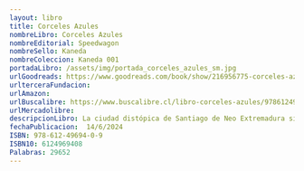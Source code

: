 ```yaml
---
layout: libro
title: Corceles Azules
nombreLibro: Corceles Azules
nombreEditorial: Speedwagon
nombreSello: Kaneda
nombreColeccion: Kaneda 001 
portadaLibro: /assets/img/portada_corceles_azules_sm.jpg
urlGoodreads: https://www.goodreads.com/book/show/216956775-corceles-azules
urlterceraFundacion:
urlAmazon:
urlBuscalibre: https://www.buscalibre.cl/libro-corceles-azules/9786124969409/p/62891003?afiliado=5f3005ee34e5858176c9
urlMercadolibre:
descripcionLibro: La ciudad distópica de Santiago de Neo Extremadura sirve de fondo para doce historias, publicadas a lo largo de cinco años en diversas revistas, tanto en inglés como en español, que poco a poco mapean una realidad tecnológica y obscura. Personajes periféricos no abandonan la esperanza en una urbe decadente, pero terminan explorando la soledad, la alienación y la muerte en un mundo cruel y de fracasos frecuentes. Un veterano de guerra que percibe el tiempo de forma alterada, una pintora que enfrenta la tragedia junto a su ginoide, un anciano chinchinero atacado por el sistema, una química que se ve obligada a trabajar con la mafia y muchas otras personas ordinarias protagonizan un homenaje ciberpunk a las historias Pulp y Noir, en una narrativa no lineal tejida con cuidado por años.
fechaPublicacion:  14/6/2024
ISBN: 978-612-49694-0-9 
ISBN10: 6124969408
Palabras: 29652
---
```


